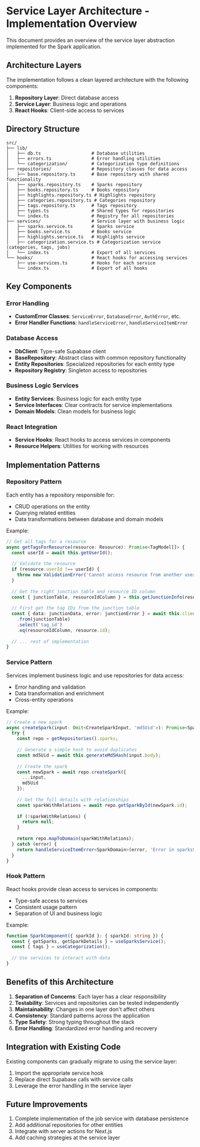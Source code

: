 # Service Layer Architecture - Implementation Overview

This document provides an overview of the service layer abstraction implemented for the Spark application.

## Architecture Layers

The implementation follows a clean layered architecture with the following components:

1. **Repository Layer**: Direct database access
2. **Service Layer**: Business logic and operations
3. **React Hooks**: Client-side access to services

## Directory Structure

```
src/
├── lib/
│   ├── db.ts                   # Database utilities
│   ├── errors.ts               # Error handling utilities
│   └── categorization/         # Categorization type definitions
├── repositories/               # Repository classes for data access
│   ├── base.repository.ts      # Base repository with shared functionality
│   ├── sparks.repository.ts    # Sparks repository
│   ├── books.repository.ts     # Books repository
│   ├── highlights.repository.ts # Highlights repository
│   ├── categories.repository.ts # Categories repository
│   ├── tags.repository.ts      # Tags repository
│   ├── types.ts                # Shared types for repositories
│   └── index.ts                # Registry for all repositories
├── services/                   # Service layer with business logic
│   ├── sparks.service.ts       # Sparks service
│   ├── books.service.ts        # Books service
│   ├── highlights.service.ts   # Highlights service 
│   ├── categorization.service.ts # Categorization service (categories, tags, jobs)
│   └── index.ts                # Export of all services
└── hooks/                      # React hooks for accessing services
    ├── use-services.ts         # Hooks for each service
    └── index.ts                # Export of all hooks
```

## Key Components

### Error Handling

- **CustomError Classes**: `ServiceError`, `DatabaseError`, `AuthError`, etc.
- **Error Handler Functions**: `handleServiceError`, `handleServiceItemError`

### Database Access

- **DbClient**: Type-safe Supabase client
- **BaseRepository**: Abstract class with common repository functionality
- **Entity Repositories**: Specialized repositories for each entity type
- **Repository Registry**: Singleton access to repositories

### Business Logic Services

- **Entity Services**: Business logic for each entity type
- **Service Interfaces**: Clear contracts for service implementations
- **Domain Models**: Clean models for business logic

### React Integration

- **Service Hooks**: React hooks to access services in components
- **Resource Helpers**: Utilities for working with resources

## Implementation Patterns

### Repository Pattern

Each entity has a repository responsible for:
- CRUD operations on the entity
- Querying related entities
- Data transformations between database and domain models

Example:
```typescript
// Get all tags for a resource
async getTagsForResource(resource: Resource): Promise<TagModel[]> {
  const userId = await this.getUserId();
  
  // Validate the resource
  if (resource.userId !== userId) {
    throw new ValidationError('Cannot access resource from another user');
  }
  
  // Get the right junction table and resource ID column
  const { junctionTable, resourceIdColumn } = this.getJunctionInfo(resource.type);
  
  // First get the tag IDs from the junction table
  const { data: junctionData, error: junctionError } = await this.client
    .from(junctionTable)
    .select('tag_id')
    .eq(resourceIdColumn, resource.id);
  
  // ... rest of implementation
}
```

### Service Pattern

Services implement business logic and use repositories for data access:
- Error handling and validation
- Data transformation and enrichment
- Cross-entity operations

Example:
```typescript
// Create a new spark
async createSpark(input: Omit<CreateSparkInput, 'md5Uid'>): Promise<SparkDomain | null> {
  try {
    const repo = getRepositories().sparks;
    
    // Generate a simple hash to avoid duplicates
    const md5Uid = await this.generateMd5Hash(input.body);
    
    // Create the spark
    const newSpark = await repo.createSpark({
      ...input,
      md5Uid
    });
    
    // Get the full details with relationships
    const sparkWithRelations = await repo.getSparkById(newSpark.id);
    
    if (!sparkWithRelations) {
      return null;
    }
    
    return repo.mapToDomain(sparkWithRelations);
  } catch (error) {
    return handleServiceItemError<SparkDomain>(error, 'Error in sparksService.createSpark');
  }
}
```

### Hook Pattern

React hooks provide clean access to services in components:
- Type-safe access to services
- Consistent usage pattern
- Separation of UI and business logic

Example:
```typescript
function SparkComponent({ sparkId }: { sparkId: string }) {
  const { getSparks, getSparkDetails } = useSparksService();
  const { tags } = useCategorization();
  
  // Use services to interact with data
}
```

## Benefits of this Architecture

1. **Separation of Concerns**: Each layer has a clear responsibility
2. **Testability**: Services and repositories can be tested independently 
3. **Maintainability**: Changes in one layer don't affect others
4. **Consistency**: Standard patterns across the application
5. **Type Safety**: Strong typing throughout the stack
6. **Error Handling**: Standardized error handling and recovery

## Integration with Existing Code

Existing components can gradually migrate to using the service layer:

1. Import the appropriate service hook
2. Replace direct Supabase calls with service calls
3. Leverage the error handling in the service layer

## Future Improvements

1. Complete implementation of the job service with database persistence
2. Add additional repositories for other entities
3. Integrate with server actions for Next.js
4. Add caching strategies at the service layer 
